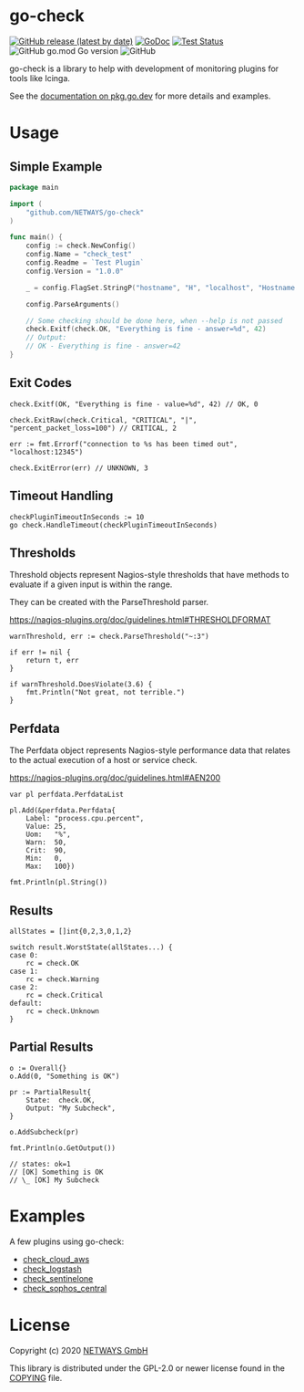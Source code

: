 go-check
========

[![GitHub release (latest by date)](https://img.shields.io/github/v/release/NETWAYS/go-check?label=version)](https://github.com/NETWAYS/go-check/releases)
[![GoDoc](https://img.shields.io/static/v1?label=godoc&message=reference&color=blue)](https://pkg.go.dev/github.com/NETWAYS/go-check)
[![Test Status](https://github.com/NETWAYS/go-check/workflows/Go/badge.svg)](https://github.com/NETWAYS/go-check/actions?query=workflow%3AGo)
![GitHub go.mod Go version](https://img.shields.io/github/go-mod/go-version/NETWAYS/go-check)
![GitHub](https://img.shields.io/github/license/NETWAYS/go-check?color=green)

go-check is a library to help with development of monitoring plugins for tools like Icinga.

See the [documentation on pkg.go.dev](https://pkg.go.dev/github.com/NETWAYS/go-check) for more details and examples.

# Usage

## Simple Example

```go
package main

import (
	"github.com/NETWAYS/go-check"
)

func main() {
	config := check.NewConfig()
	config.Name = "check_test"
	config.Readme = `Test Plugin`
	config.Version = "1.0.0"

	_ = config.FlagSet.StringP("hostname", "H", "localhost", "Hostname to check")

	config.ParseArguments()

	// Some checking should be done here, when --help is not passed
	check.Exitf(check.OK, "Everything is fine - answer=%d", 42)
    // Output:
    // OK - Everything is fine - answer=42
}
```

## Exit Codes

```
check.Exitf(OK, "Everything is fine - value=%d", 42) // OK, 0

check.ExitRaw(check.Critical, "CRITICAL", "|", "percent_packet_loss=100") // CRITICAL, 2

err := fmt.Errorf("connection to %s has been timed out", "localhost:12345")

check.ExitError(err) // UNKNOWN, 3
```

## Timeout Handling

```
checkPluginTimeoutInSeconds := 10
go check.HandleTimeout(checkPluginTimeoutInSeconds)
```

## Thresholds

Threshold objects represent Nagios-style thresholds that have methods to evaluate if a given input is within the range.

They can be created with the ParseThreshold parser.

https://nagios-plugins.org/doc/guidelines.html#THRESHOLDFORMAT

```
warnThreshold, err := check.ParseThreshold("~:3")

if err != nil {
    return t, err
}

if warnThreshold.DoesViolate(3.6) {
    fmt.Println("Not great, not terrible.")
}
```

## Perfdata

The Perfdata object represents Nagios-style performance data that relates to the actual execution of a host or service check. 

https://nagios-plugins.org/doc/guidelines.html#AEN200

```
var pl perfdata.PerfdataList

pl.Add(&perfdata.Perfdata{
    Label: "process.cpu.percent",
    Value: 25,
    Uom:   "%",
    Warn:  50,
    Crit:  90,
    Min:   0,
    Max:   100})

fmt.Println(pl.String())
```

## Results

```
allStates = []int{0,2,3,0,1,2}

switch result.WorstState(allStates...) {
case 0:
    rc = check.OK
case 1:
    rc = check.Warning
case 2:
    rc = check.Critical
default:
    rc = check.Unknown
}
```

## Partial Results

```
o := Overall{}
o.Add(0, "Something is OK")

pr := PartialResult{
    State:  check.OK,
    Output: "My Subcheck",
}

o.AddSubcheck(pr)

fmt.Println(o.GetOutput())

// states: ok=1
// [OK] Something is OK
// \_ [OK] My Subcheck
```


# Examples

A few plugins using go-check:

* [check_cloud_aws](https://github.com/NETWAYS/check_cloud_aws)
* [check_logstash](https://github.com/NETWAYS/check_logstash)
* [check_sentinelone](https://github.com/NETWAYS/check_sentinelone)
* [check_sophos_central](https://github.com/NETWAYS/check_sophos_central)

# License

Copyright (c) 2020 [NETWAYS GmbH](mailto:info@netways.de)

This library is distributed under the GPL-2.0 or newer license found in the [COPYING](./COPYING)
file.
